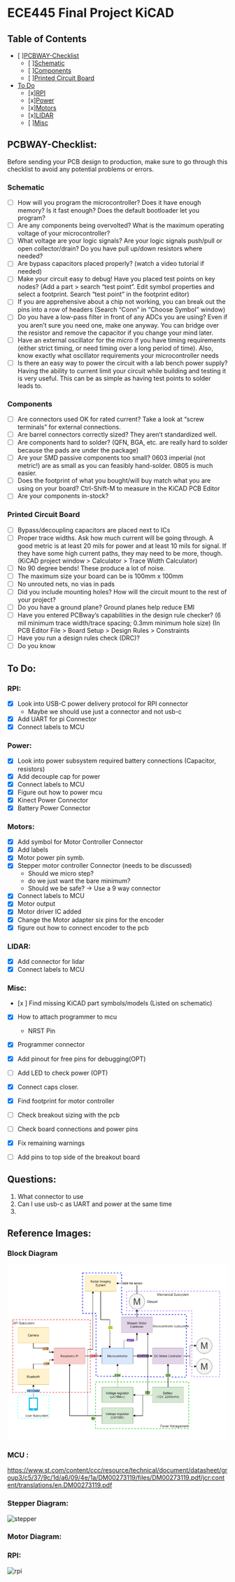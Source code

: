 # ECE445 Final Project KiCAD
## Table of Contents
- [ ][PCBWAY-Checklist](#pcbway-checklist)
  - [ ][Schematic](#schematic)
  - [ ][Components](#components)
  - [ ][Printed Circuit Board](#printed-circuit-board)
- [To Do](#to-do)
  - [x][RPI](#rpi)
  - [x][Power](#power)
  - [x][Motors](#motors)
  - [x][LIDAR](#lidar)
  - [ ][Misc](#misc)
## PCBWAY-Checklist:

Before sending your PCB design to production, make sure to go through this checklist to avoid any potential problems or errors.

### Schematic

- [ ] How will you program the microcontroller? Does it have enough memory? Is it fast enough? Does the default bootloader let you program?
- [ ] Are any components being overvolted? What is the maximum operating voltage of your microcontroller?
- [ ] What voltage are your logic signals? Are your logic signals push/pull or open collector/drain? Do you have pull up/down resistors where needed?
- [ ] Are bypass capacitors placed properly? (watch a video tutorial if needed)
- [ ] Make your circuit easy to debug! Have you placed test points on key nodes? (Add a part > search “test point”. Edit symbol properties and select a footprint. Search “test point” in the footprint editor)
- [ ] If you are apprehensive about a chip not working, you can break out the pins into a row of headers (Search “Conn” in “Choose Symbol” window)
- [ ] Do you have a low-pass filter in front of any ADCs you are using? Even if you aren’t sure you need one, make one anyway. You can bridge over the resistor and remove the capacitor if you change your mind later.
- [ ] Have an external oscillator for the micro if you have timing requirements (either strict timing, or need timing over a long period of time). Also, know exactly what oscillator requirements your microcontroller needs
- [ ] Is there an easy way to power the circuit with a lab bench power supply? Having the ability to current limit your circuit while building and testing it is very useful. This can be as simple as having test points to solder leads to.

### Components

- [ ] Are connectors used OK for rated current? Take a look at “screw terminals” for external connections.
- [ ] Are barrel connectors correctly sized? They aren’t standardized well.
- [ ] Are components hard to solder? (QFN, BGA, etc. are really hard to solder because the pads are under the package)
- [ ] Are your SMD passive components too small? 0603 imperial (not metric!) are as small as you can feasibly hand-solder. 0805 is much easier.
- [ ] Does the footprint of what you bought/will buy match what you are using on your board? Ctrl-Shift-M to measure in the KiCAD PCB Editor
- [ ] Are your components in-stock?

### Printed Circuit Board

- [ ] Bypass/decoupling capacitors are placed next to ICs
- [ ] Proper trace widths. Ask how much current will be going through. A good metric is at least 20 mils for power and at least 10 mils for signal. If they have some high current paths, they may need to be more, though. (KiCAD project window > Calculator > Trace Width Calculator)
- [ ] No 90 degree bends! These produce a lot of noise.
- [ ] The maximum size your board can be is 100mm x 100mm
- [ ] No unrouted nets, no vias in pads
- [ ] Did you include mounting holes? How will the circuit mount to the rest of your project?
- [ ] Do you have a ground plane? Ground planes help reduce EMI
- [ ] Have you entered PCBway’s capabilities in the design rule checker? (6 mil minimum trace width/trace spacing; 0.3mm minimum hole size) (In PCB Editor File > Board Setup > Design Rules > Constraints
- [ ] Have you run a design rules check (DRC)?
- [ ] Do you know
## To Do:
### RPI:
- [x] Look into USB-C power delivery protocol for RPI connector
  - Maybe we should use just a connector and not usb-c
- [x] Add UART for pi Connector
- [x] Connect labels to MCU
### Power:
- [x] Look into power subsystem required battery connections (Capacitor, resistors)
- [x] Add decouple cap for power
- [x] Connect labels to MCU
- [x] Figure out how to power mcu
- [x] Kinect Power Connector
- [x] Battery Power Connector
### Motors:
- [x] Add symbol for Motor Controller Connector
- [x] Add labels
- [x] Motor power pin symb.
- [x] Stepper motor controller Connector (needs to be discussed)
  - Should we micro step? 
  - do we just want the bare minimum? 
  - Should we be safe? -> Use a 9 way connector
- [x] Connect labels to MCU
- [x] Motor output
- [x] Motor driver IC added 
- [x] Change the Motor adapter six pins for the encoder 
- [x] figure out how to connect encoder to the pcb
### LIDAR:
- [x] Add connector for lidar
- [x] Connect labels to MCU
### Misc:
- [x ] Find missing KiCAD part symbols/models (Listed on schematic)
- [x] How to attach programmer to mcu
  - NRST Pin
- [x] Programmer connector
- [x] Add pinout for free pins for debugging(OPT)
- [ ] Add LED to check power (OPT)
- [x] Connect caps closer. 
- [x] Find footprint for motor controller
- [ ] Check breakout sizing with the pcb
- [ ] Check board connections and power pins
- [x] Fix remaining warnings
- [ ] Add pins to top side of the breakout board


## Questions:
1) What connector to use
2) Can I use usb-c as UART and power at the same time
3) 
## Reference Images:
### Block Diagram
![block diagram](Block%20Diagram.png)
### MCU :
https://www.st.com/content/ccc/resource/technical/document/datasheet/group3/c5/37/9c/1d/a6/09/4e/1a/DM00273119/files/DM00273119.pdf/jcr:content/translations/en.DM00273119.pdf

### Stepper Diagram:
![stepper](https://a.pololu-files.com/picture/0J10459.1200.jpg?6038e21c689b2e1cca6f39d4204c96f7)
### Motor Diagram:


### RPI:
![rpi](https://www.raspberrypi.com/documentation/computers/images/GPIO-Pinout-Diagram-2.png)




